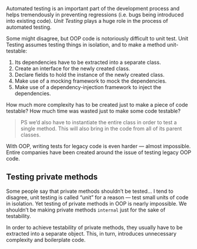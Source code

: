 Automated testing is an important part of the development process and helps tremendously in preventing regressions (i.e. bugs being introduced into existing code). _Unit Testing_ plays a huge role in the process of automated testing.

Some might disagree, but OOP code is notoriously difficult to unit test. Unit Testing assumes testing things in isolation, and to make a method unit-testable:

1. Its dependencies have to be extracted into a separate class.
2. Create an interface for the newly created class.
3. Declare fields to hold the instance of the newly created class.
4. Make use of a mocking framework to mock the dependencies.
5. Make use of a dependency-injection framework to inject the dependencies.

How much more complexity has to be created just to make a piece of code testable? How much time was wasted just to make some code testable?

> PS we’d also have to instantiate the entire class in order to test a single method. This will also bring in the code from all of its parent classes.

With OOP, writing tests for legacy code is even harder — almost impossible. Entire companies have been created around the issue of testing legacy OOP code.

## Testing private methods

Some people say that private methods shouldn’t be tested… I tend to disagree, unit testing is called “unit” for a reason — test small units of code in isolation. Yet testing of private methods in OOP is nearly impossible. We shouldn’t be making private methods `internal` just for the sake of testability.

In order to achieve testability of private methods, they usually have to be extracted into a separate object. This, in turn, introduces unnecessary complexity and boilerplate code.